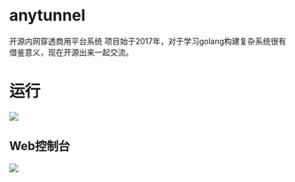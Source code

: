 # anytunnel
开源内网穿透商用平台系统
项目始于2017年，对于学习golang构建复杂系统很有借鉴意义，现在开源出来一起交流。

# 运行

![](/doc/cmdrun.gif)

## Web控制台

![](/doc/ui.gif)
